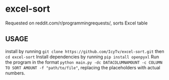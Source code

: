 # excel-sort
Requested on reddit.com/r/programmingrequests/, sorts Excel table

## USAGE
install by running `git clone https://github.com/IcyTv/excel-sort.git`
then `cd excel-sort`
Install dependencies by running `pip install openpyxl`
Run the program in the format `python main.py -dc DATACOLUMNAMOUNT -c COLUMN TO SORT AMOUNT -f "path/to/file"`, replacing the placeholders with actual numbers.
